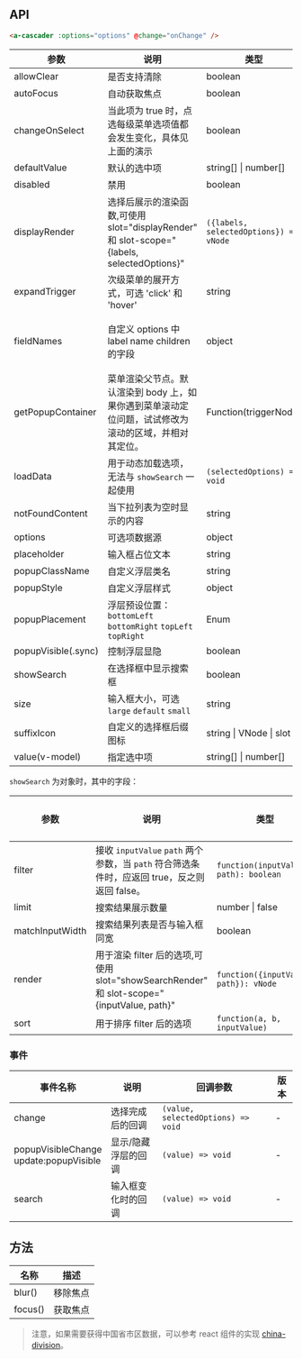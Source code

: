 ## API

```html
<a-cascader :options="options" @change="onChange" />
```

| 参数 | 说明 | 类型 | 默认值 |
| --- | --- | --- | --- |
| allowClear | 是否支持清除 | boolean | true |
| autoFocus | 自动获取焦点 | boolean | false |
| changeOnSelect | 当此项为 true 时，点选每级菜单选项值都会发生变化，具体见上面的演示 | boolean | false |
| defaultValue | 默认的选中项 | string\[] \| number\[] | \[] |
| disabled | 禁用 | boolean | false |
| displayRender | 选择后展示的渲染函数,可使用 slot="displayRender" 和 slot-scope="{labels, selectedOptions}" | `({labels, selectedOptions}) => vNode` | `labels => labels.join(' / ')` |
| expandTrigger | 次级菜单的展开方式，可选 'click' 和 'hover' | string | 'click' |
| fieldNames | 自定义 options 中 label name children 的字段 | object | `{ label: 'label', value: 'value', children: 'children' }` |
| getPopupContainer | 菜单渲染父节点。默认渲染到 body 上，如果你遇到菜单滚动定位问题，试试修改为滚动的区域，并相对其定位。 | Function(triggerNode) | () => document.body |
| loadData | 用于动态加载选项，无法与 `showSearch` 一起使用 | `(selectedOptions) => void` | - |
| notFoundContent | 当下拉列表为空时显示的内容 | string | 'Not Found' |
| options | 可选项数据源 | object | - |
| placeholder | 输入框占位文本 | string | '请选择' |
| popupClassName | 自定义浮层类名 | string | - |
| popupStyle | 自定义浮层样式 | object | {} |
| popupPlacement | 浮层预设位置：`bottomLeft` `bottomRight` `topLeft` `topRight` | Enum | `bottomLeft` |
| popupVisible(.sync) | 控制浮层显隐 | boolean | - |
| showSearch | 在选择框中显示搜索框 | boolean | false |
| size | 输入框大小，可选 `large` `default` `small` | string | `default` |
| suffixIcon | 自定义的选择框后缀图标 | string \| VNode \| slot | - |
| value(v-model) | 指定选中项 | string\[] \| number\[] | - |

`showSearch` 为对象时，其中的字段：

| 参数 | 说明 | 类型 | 默认值 |
| --- | --- | --- | --- |
| filter | 接收 `inputValue` `path` 两个参数，当 `path` 符合筛选条件时，应返回 true，反之则返回 false。 | `function(inputValue, path): boolean` |  |
| limit | 搜索结果展示数量 | number \| false | 50 |
| matchInputWidth | 搜索结果列表是否与输入框同宽 | boolean |  |
| render | 用于渲染 filter 后的选项,可使用 slot="showSearchRender" 和 slot-scope="{inputValue, path}" | `function({inputValue, path}): vNode` |  |
| sort | 用于排序 filter 后的选项 | `function(a, b, inputValue)` |  |

### 事件

| 事件名称 | 说明 | 回调参数 | 版本 |
| --- | --- | --- | --- |
| change | 选择完成后的回调 | `(value, selectedOptions) => void` | - |  |
| popupVisibleChange<br>update:popupVisible | 显示/隐藏浮层的回调 | `(value) => void` | - |  |
| search | 输入框变化时的回调 | `(value) => void` | - | 1.5.4 |

## 方法

| 名称    | 描述     |
| ------- | -------- |
| blur()  | 移除焦点 |
| focus() | 获取焦点 |

> 注意，如果需要获得中国省市区数据，可以参考 react 组件的实现 [china-division](https://gist.github.com/afc163/7582f35654fd03d5be7009444345ea17)。
